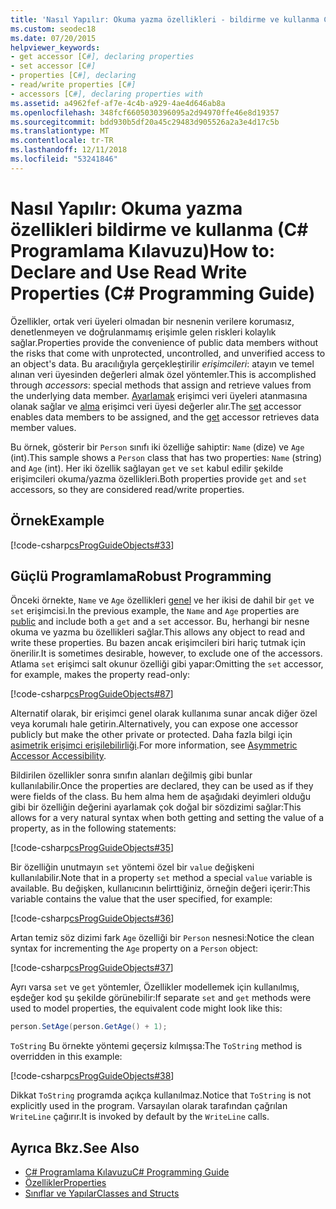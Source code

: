 ```yaml
---
title: 'Nasıl Yapılır: Okuma yazma özellikleri - bildirme ve kullanma C# Programlama Kılavuzu'
ms.custom: seodec18
ms.date: 07/20/2015
helpviewer_keywords:
- get accessor [C#], declaring properties
- set accessor [C#]
- properties [C#], declaring
- read/write properties [C#]
- accessors [C#], declaring properties with
ms.assetid: a4962fef-af7e-4c4b-a929-4ae4d646ab8a
ms.openlocfilehash: 348fcf6605030396095a2d94970ffe46e8d19357
ms.sourcegitcommit: bdd930b5df20a45c29483d905526a2a3e4d17c5b
ms.translationtype: MT
ms.contentlocale: tr-TR
ms.lasthandoff: 12/11/2018
ms.locfileid: "53241846"
---
```

# <a name="how-to-declare-and-use-read-write-properties-c-programming-guide"></a><span data-ttu-id="67275-102">Nasıl Yapılır: Okuma yazma özellikleri bildirme ve kullanma (C# Programlama Kılavuzu)</span><span class="sxs-lookup"><span data-stu-id="67275-102">How to: Declare and Use Read Write Properties (C# Programming Guide)</span></span>
<span data-ttu-id="67275-103">Özellikler, ortak veri üyeleri olmadan bir nesnenin verilere korumasız, denetlenmeyen ve doğrulanmamış erişimle gelen riskleri kolaylık sağlar.</span><span class="sxs-lookup"><span data-stu-id="67275-103">Properties provide the convenience of public data members without the risks that come with unprotected, uncontrolled, and unverified access to an object's data.</span></span> <span data-ttu-id="67275-104">Bu aracılığıyla gerçekleştirilir *erişimcileri*: atayın ve temel alınan veri üyesinden değerleri almak özel yöntemler.</span><span class="sxs-lookup"><span data-stu-id="67275-104">This is accomplished through *accessors*: special methods that assign and retrieve values from the underlying data member.</span></span> <span data-ttu-id="67275-105">[Ayarlamak](../../../csharp/language-reference/keywords/set.md) erişimci veri üyeleri atanmasına olanak sağlar ve [alma](../../../csharp/language-reference/keywords/get.md) erişimci veri üyesi değerler alır.</span><span class="sxs-lookup"><span data-stu-id="67275-105">The [set](../../../csharp/language-reference/keywords/set.md) accessor enables data members to be assigned, and the [get](../../../csharp/language-reference/keywords/get.md) accessor retrieves data member values.</span></span>  
  
 <span data-ttu-id="67275-106">Bu örnek, gösterir bir `Person` sınıfı iki özelliğe sahiptir: `Name` (dize) ve `Age` (int).</span><span class="sxs-lookup"><span data-stu-id="67275-106">This sample shows a `Person` class that has two properties: `Name` (string) and `Age` (int).</span></span> <span data-ttu-id="67275-107">Her iki özellik sağlayan `get` ve `set` kabul edilir şekilde erişimcileri okuma/yazma özellikleri.</span><span class="sxs-lookup"><span data-stu-id="67275-107">Both properties provide `get` and `set` accessors, so they are considered read/write properties.</span></span>  
  
## <a name="example"></a><span data-ttu-id="67275-108">Örnek</span><span class="sxs-lookup"><span data-stu-id="67275-108">Example</span></span>  
 [!code-csharp[csProgGuideObjects#33](../../../csharp/programming-guide/classes-and-structs/codesnippet/CSharp/how-to-declare-and-use-read-write-properties_1.cs)]  
  
## <a name="robust-programming"></a><span data-ttu-id="67275-109">Güçlü Programlama</span><span class="sxs-lookup"><span data-stu-id="67275-109">Robust Programming</span></span>  
 <span data-ttu-id="67275-110">Önceki örnekte, `Name` ve `Age` özellikleri [genel](../../../csharp/language-reference/keywords/public.md) ve her ikisi de dahil bir `get` ve `set` erişimcisi.</span><span class="sxs-lookup"><span data-stu-id="67275-110">In the previous example, the `Name` and `Age` properties are [public](../../../csharp/language-reference/keywords/public.md) and include both a `get` and a `set` accessor.</span></span> <span data-ttu-id="67275-111">Bu, herhangi bir nesne okuma ve yazma bu özellikleri sağlar.</span><span class="sxs-lookup"><span data-stu-id="67275-111">This allows any object to read and write these properties.</span></span> <span data-ttu-id="67275-112">Bu bazen ancak erişimcileri biri hariç tutmak için önerilir.</span><span class="sxs-lookup"><span data-stu-id="67275-112">It is sometimes desirable, however, to exclude one of the accessors.</span></span> <span data-ttu-id="67275-113">Atlama `set` erişimci salt okunur özelliği gibi yapar:</span><span class="sxs-lookup"><span data-stu-id="67275-113">Omitting the `set` accessor, for example, makes the property read-only:</span></span>  
  
 [!code-csharp[csProgGuideObjects#87](../../../csharp/programming-guide/classes-and-structs/codesnippet/CSharp/how-to-declare-and-use-read-write-properties_2.cs)]  
  
 <span data-ttu-id="67275-114">Alternatif olarak, bir erişimci genel olarak kullanıma sunar ancak diğer özel veya korumalı hale getirin.</span><span class="sxs-lookup"><span data-stu-id="67275-114">Alternatively, you can expose one accessor publicly but make the other private or protected.</span></span> <span data-ttu-id="67275-115">Daha fazla bilgi için [asimetrik erişimci erişilebilirliği](../../../csharp/programming-guide/classes-and-structs/restricting-accessor-accessibility.md).</span><span class="sxs-lookup"><span data-stu-id="67275-115">For more information, see [Asymmetric Accessor Accessibility](../../../csharp/programming-guide/classes-and-structs/restricting-accessor-accessibility.md).</span></span>  
  
 <span data-ttu-id="67275-116">Bildirilen özellikler sonra sınıfın alanları değilmiş gibi bunlar kullanılabilir.</span><span class="sxs-lookup"><span data-stu-id="67275-116">Once the properties are declared, they can be used as if they were fields of the class.</span></span> <span data-ttu-id="67275-117">Bu hem alma hem de aşağıdaki deyimleri olduğu gibi bir özelliğin değerini ayarlamak çok doğal bir sözdizimi sağlar:</span><span class="sxs-lookup"><span data-stu-id="67275-117">This allows for a very natural syntax when both getting and setting the value of a property, as in the following statements:</span></span>  
  
 [!code-csharp[csProgGuideObjects#35](../../../csharp/programming-guide/classes-and-structs/codesnippet/CSharp/how-to-declare-and-use-read-write-properties_3.cs)]  
  
 <span data-ttu-id="67275-118">Bir özelliğin unutmayın `set` yöntemi özel bir `value` değişkeni kullanılabilir.</span><span class="sxs-lookup"><span data-stu-id="67275-118">Note that in a property `set` method a special `value` variable is available.</span></span> <span data-ttu-id="67275-119">Bu değişken, kullanıcının belirttiğiniz, örneğin değeri içerir:</span><span class="sxs-lookup"><span data-stu-id="67275-119">This variable contains the value that the user specified, for example:</span></span>  
  
 [!code-csharp[csProgGuideObjects#36](../../../csharp/programming-guide/classes-and-structs/codesnippet/CSharp/how-to-declare-and-use-read-write-properties_4.cs)]  
  
 <span data-ttu-id="67275-120">Artan temiz söz dizimi fark `Age` özelliği bir `Person` nesnesi:</span><span class="sxs-lookup"><span data-stu-id="67275-120">Notice the clean syntax for incrementing the `Age` property on a `Person` object:</span></span>  
  
 [!code-csharp[csProgGuideObjects#37](../../../csharp/programming-guide/classes-and-structs/codesnippet/CSharp/how-to-declare-and-use-read-write-properties_5.cs)]  
  
 <span data-ttu-id="67275-121">Ayrı varsa `set` ve `get` yöntemler, Özellikler modellemek için kullanılmış, eşdeğer kod şu şekilde görünebilir:</span><span class="sxs-lookup"><span data-stu-id="67275-121">If separate `set` and `get` methods were used to model properties, the equivalent code might look like this:</span></span>  
  
```csharp  
person.SetAge(person.GetAge() + 1);   
```  
  
 <span data-ttu-id="67275-122">`ToString` Bu örnekte yöntemi geçersiz kılmışsa:</span><span class="sxs-lookup"><span data-stu-id="67275-122">The `ToString` method is overridden in this example:</span></span>  
  
 [!code-csharp[csProgGuideObjects#38](../../../csharp/programming-guide/classes-and-structs/codesnippet/CSharp/how-to-declare-and-use-read-write-properties_6.cs)]  
  
 <span data-ttu-id="67275-123">Dikkat `ToString` programda açıkça kullanılmaz.</span><span class="sxs-lookup"><span data-stu-id="67275-123">Notice that `ToString` is not explicitly used in the program.</span></span> <span data-ttu-id="67275-124">Varsayılan olarak tarafından çağrılan `WriteLine` çağırır.</span><span class="sxs-lookup"><span data-stu-id="67275-124">It is invoked by default by the `WriteLine` calls.</span></span>  
  
## <a name="see-also"></a><span data-ttu-id="67275-125">Ayrıca Bkz.</span><span class="sxs-lookup"><span data-stu-id="67275-125">See Also</span></span>

- [<span data-ttu-id="67275-126">C# Programlama Kılavuzu</span><span class="sxs-lookup"><span data-stu-id="67275-126">C# Programming Guide</span></span>](../../../csharp/programming-guide/index.md)  
- [<span data-ttu-id="67275-127">Özellikler</span><span class="sxs-lookup"><span data-stu-id="67275-127">Properties</span></span>](../../../csharp/programming-guide/classes-and-structs/properties.md)  
- [<span data-ttu-id="67275-128">Sınıflar ve Yapılar</span><span class="sxs-lookup"><span data-stu-id="67275-128">Classes and Structs</span></span>](../../../csharp/programming-guide/classes-and-structs/index.md)
